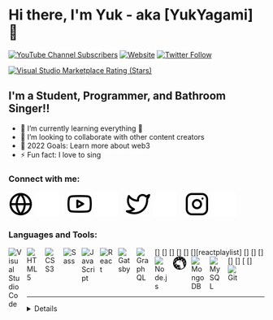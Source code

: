 # Hi there, I'm Yuk - aka [YukYagami] 👋 

[![YouTube Channel Subscribers](https://img.shields.io/youtube/channel/subscribers/UCDCHcqyeQgJ-jVSd6VJkbCw?logo=youtube&logoColor=red&style=for-the-badge)][youtube]
[![Website](https://img.shields.io/website?label=codeSTACKr.com&style=for-the-badge&url=https%3A%2F%2Fcodestackr.com)](https://www.comunicaffe.com/wp-content/uploads/2013/07/under-construction1.jpg)
[![Twitter Follow](https://img.shields.io/twitter/follow/codeSTACKr?color=1DA1F2&logo=twitter&style=for-the-badge)](https://twitter.com/YukYagami)

[![Visual Studio Marketplace Rating (Stars)](https://img.shields.io/visual-studio-marketplace/stars/codestackr.codestackr-theme?label=codeSTACKr%20VS%20Code%20Theme&logo=visualstudiocode&logoColor=ff652f&style=for-the-badge)](https://marketplace.visualstudio.com/items?itemName=codestackr.codestackr-theme)



## I'm a Student, Programmer, and Bathroom Singer!!

- 🌱 I’m currently learning everything 🤣
- 👯 I’m looking to collaborate with other content creators
- 🥅 2022 Goals: Learn more about web3
- ⚡ Fun fact: I love to sing 

### Connect with me:

[![website](./img/globe-light.svg)](https://www.comunicaffe.com/wp-content/uploads/2013/07/under-construction1.jpg#gh-light-mode-only)
[![website](./img/globe-dark.svg)](https://www.comunicaffe.com/wp-content/uploads/2013/07/under-construction1.jpg#gh-dark-mode-only)
&nbsp;&nbsp;
[![website](./img/youtube-light.svg)](https://www.youtube.com/channel/UC0_nI6MVxs0ZQfHzfFqy0bw#gh-light-mode-only)
[![website](./img/youtube-dark.svg)](https://www.youtube.com/channel/UC0_nI6MVxs0ZQfHzfFqy0bw#gh-dark-mode-only)
&nbsp;&nbsp;
[![website](./img/twitter-light.svg)](https://twitter.com/YukYagami#gh-light-mode-only)
[![website](./img/twitter-dark.svg)](https://twitter.com/YukYagami#gh-dark-mode-only)
&nbsp;&nbsp;
[![website](./img/instagram-light.svg)](https://www.instagram.com/system_react/r#gh-light-mode-only)
[![website](./img/instagram-dark.svg)](https://www.instagram.com/system_react/#gh-dark-mode-only)

### Languages and Tools:

[<img align="left" alt="Visual Studio Code" width="26px" src="https://cdn.jsdelivr.net/gh/devicons/devicon/icons/vscode/vscode-original.svg" style="padding-right:10px;" />]
[<img align="left" alt="HTML5" width="26px" src="https://cdn.jsdelivr.net/gh/devicons/devicon/icons/html5/html5-original.svg" style="padding-right:10px;" />]
[<img align="left" alt="CSS3" width="26px" src="https://cdn.jsdelivr.net/gh/devicons/devicon/icons/css3/css3-original.svg" style="padding-right:10px;" />]
[<img align="left" alt="Sass" width="26px" src="https://cdn.jsdelivr.net/gh/devicons/devicon/icons/sass/sass-original.svg" style="padding-right:10px;" />]
[<img align="left" alt="JavaScript" width="26px" src="https://cdn.jsdelivr.net/gh/devicons/devicon/icons/javascript/javascript-original.svg" style="padding-right:10px;" />]
[<img align="left" alt="React" width="26px" src="https://cdn.jsdelivr.net/gh/devicons/devicon/icons/react/react-original.svg" style="padding-right:10px;" />][reactplaylist]
[<img align="left" alt="Gatsby" width="26px" src="https://cdn.jsdelivr.net/gh/devicons/devicon/icons/gatsby/gatsby-original.svg" style="padding-right:10px;" />]
[<img align="left" alt="GraphQL" width="26px" src="https://cdn.jsdelivr.net/gh/devicons/devicon/icons/graphql/graphql-plain.svg" style="padding-right:10px;" />]
[<img align="left" alt="Node.js" width="26px" src="https://cdn.jsdelivr.net/gh/devicons/devicon/icons/nodejs/nodejs-original.svg" style="padding-right:10px;" />]
[<img align="left" alt="Deno" width="26px" src="./img/deno-light.svg" style="padding-right:10px;" />]
[<img align="left" alt="MongoDB" width="26px" src="https://cdn.jsdelivr.net/gh/devicons/devicon/icons/mongodb/mongodb-original.svg" style="padding-right:10px;" />]
[<img align="left" alt="MySQL" width="26px" src="https://cdn.jsdelivr.net/gh/devicons/devicon/icons/mysql/mysql-original.svg" style="padding-right:10px;" />
[<img align="left" alt="Git" width="26px" src="https://cdn.jsdelivr.net/gh/devicons/devicon/icons/git/git-original.svg" style="padding-right:10px;" />]


<br />
<br />

---

<details>

[website]: https://www.comunicaffe.com/wp-content/uploads/2013/07/under-construction1.jpg
[twitter]: https://twitter.com/YukYagami
[youtube]: https://www.youtube.com/channel/UC0_nI6MVxs0ZQfHzfFqy0bw
[instagram]: https://www.instagram.com/system_react/

</details>
